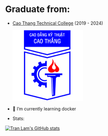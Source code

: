 # Graduate from:

- [Cao Thang Technical College](https://www.caothang.edu.vn/) (2019 - 2024)

  ![caothang-logo.png](caothang-logo.png)

- 🌱 I’m currently learning docker

- Stats:

[![Tran Lam's GitHub stats](https://github-readme-stats.vercel.app/api?username=tlamxyn)](https://github.com/anuraghazra/github-readme-stats)
<!--
**tlamxyn/tlamxyn** is a ✨ _special_ ✨ repository because its `README.md` (this file) appears on your GitHub profile.

Here are some ideas to get you started:

-   🔭 I’m currently working on ...
-   🌱 I’m currently learning ...
-   👯 I’m looking to collaborate on ...
-   🤔 I’m looking for help with ...
-   💬 Ask me about ...
-   📫 How to reach me: ...
-   😄 Pronouns: ...
-   ⚡ Fun fact: ...
    -->

